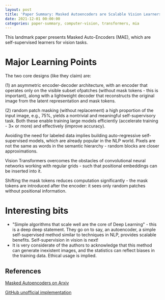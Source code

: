 ```yaml
---
layout: post
title: 'Paper Summary: Masked Autoencoders are Scalable Vision Learners'
date: 2021-12-01 00:00:00
categories: paper-summary, computer-vision, transformers, mia
---
```


This landmark paper presents Masked Auto-Encoders (MAE), which are self-supervised learners for vision tasks. 


Major Learning Points
======
The two core designs (like they claim) are: 

(1) an asymmetric encoder-decoder architecture, with an encoder that operates only on the visible subset ofpatches (without mask tokens - this is important), along with a lightweight decoder that reconstructs the original image from the latent representation and mask tokens. 

(2) random patch masking (without replacement) a high proportion of the input image, e.g., 75%, yields a nontrivial and meaningful self-supervisory task. Both these enable training large models efficiently (accelerate training - 3× or more) and effectively (improve accuracy). 

Avoiding the need for labeled data implies building auto-regressive self-supervised models, which are already popular in the NLP world. Pixels are not the same as words in the semantic hierarchy - random blocks are closer approximations. 

Vision Transformers overcomes the obstacles of convolutional neural networks working with regular grids - such that positional embeddings can be inserted into it. 

Shifting the mask tokens reduces computation significantly - the mask tokens are introduced after the encoder: it sees only random patches without positional information. 


Interesting bits
======

* "Simple algorithms that scale well are the core of Deep Learning" - this is a deep deep statement. They go on to say, an autoencoder, a simple self-supervised method similar to techniques in NLP, provides scalable benefits. Self-supervision in vision is next!
* It is very considerate of the authors to acknowledge that this method can generate inexistent images, and the statistics can reflect biases in the training data. Ethical usage is implied.

References
------

[Masked Autoencoders on Arxiv](https://arxiv.org/abs/2111.06377)

[GitHub unofficial implementation](https://github.com/pengzhiliang/MAE-pytorch)